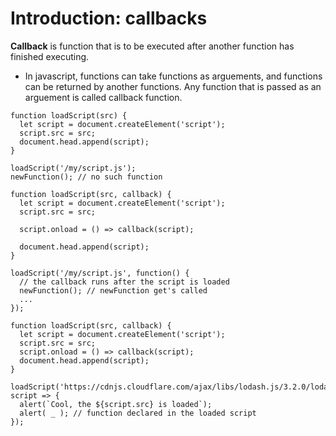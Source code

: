 # Introduction: callbacks

**Callback** is function that is to be executed after another function has finished executing.

- In javascript, functions can take functions as arguements, and functions can be returned by another functions. Any function that is passed as an arguement is called callback function.

```
function loadScript(src) {
  let script = document.createElement('script');
  script.src = src;
  document.head.append(script);
}
```

```
loadScript('/my/script.js');
newFunction(); // no such function
```

```
function loadScript(src, callback) {
  let script = document.createElement('script');
  script.src = src;

  script.onload = () => callback(script);

  document.head.append(script);
}
```

```
loadScript('/my/script.js', function() {
  // the callback runs after the script is loaded
  newFunction(); // newFunction get's called
  ...
});
```

```
function loadScript(src, callback) {
  let script = document.createElement('script');
  script.src = src;
  script.onload = () => callback(script);
  document.head.append(script);
}
```

```
loadScript('https://cdnjs.cloudflare.com/ajax/libs/lodash.js/3.2.0/lodash.js', script => {
  alert(`Cool, the ${script.src} is loaded`);
  alert( _ ); // function declared in the loaded script
});
```

